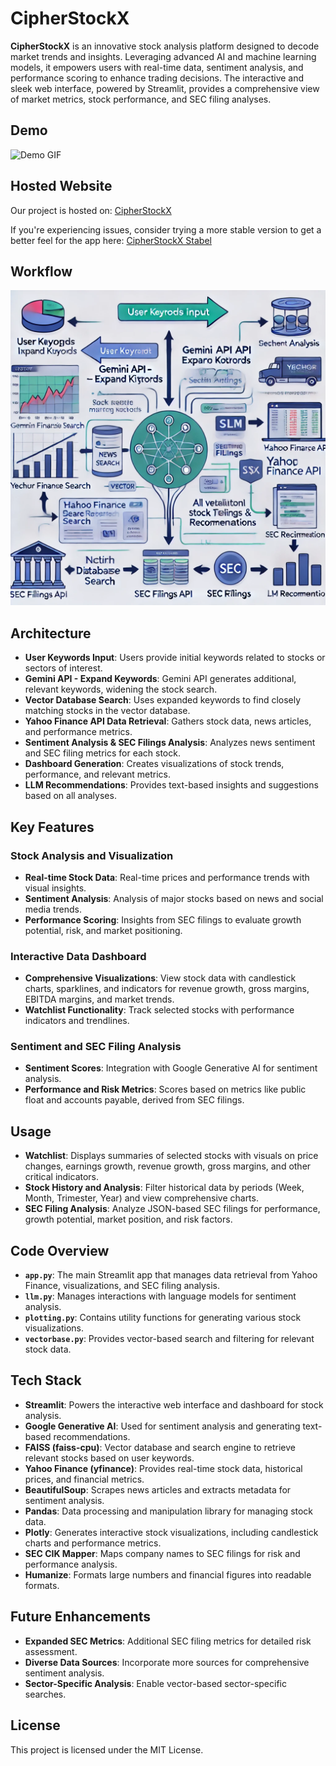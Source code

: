 # CipherStockX

**CipherStockX** is an innovative stock analysis platform designed to decode market trends and insights. Leveraging advanced AI and machine learning models, it empowers users with real-time data, sentiment analysis, and performance scoring to enhance trading decisions. The interactive and sleek web interface, powered by Streamlit, provides a comprehensive view of market metrics, stock performance, and SEC filing analyses.

## Demo

![Demo GIF](Assets/Demo.gif)


## Hosted Website
Our project is hosted on: [CipherStockX](https://cipherstockx.streamlit.app/) 

If you're experiencing issues, consider trying a more stable version to get a better feel for the app here:  [CipherStockX Stabel](https://cipherstockx-stabel.streamlit.app/)

## Workflow
![Workflow Diagram](Assets/Workflow.webp)

## Architecture
- **User Keywords Input**: Users provide initial keywords related to stocks or sectors of interest.
- **Gemini API - Expand Keywords**: Gemini API generates additional, relevant keywords, widening the stock search.
- **Vector Database Search**: Uses expanded keywords to find closely matching stocks in the vector database.
- **Yahoo Finance API Data Retrieval**: Gathers stock data, news articles, and performance metrics.
- **Sentiment Analysis & SEC Filings Analysis**: Analyzes news sentiment and SEC filing metrics for each stock.
- **Dashboard Generation**: Creates visualizations of stock trends, performance, and relevant metrics.
- **LLM Recommendations**: Provides text-based insights and suggestions based on all analyses.

## Key Features

### Stock Analysis and Visualization
- **Real-time Stock Data**: Real-time prices and performance trends with visual insights.
- **Sentiment Analysis**: Analysis of major stocks based on news and social media trends.
- **Performance Scoring**: Insights from SEC filings to evaluate growth potential, risk, and market positioning.

### Interactive Data Dashboard
- **Comprehensive Visualizations**: View stock data with candlestick charts, sparklines, and indicators for revenue growth, gross margins, EBITDA margins, and market trends.
- **Watchlist Functionality**: Track selected stocks with performance indicators and trendlines.

### Sentiment and SEC Filing Analysis
- **Sentiment Scores**: Integration with Google Generative AI for sentiment analysis.
- **Performance and Risk Metrics**: Scores based on metrics like public float and accounts payable, derived from SEC filings.

## Usage

- **Watchlist**: Displays summaries of selected stocks with visuals on price changes, earnings growth, revenue growth, gross margins, and other critical indicators.
- **Stock History and Analysis**: Filter historical data by periods (Week, Month, Trimester, Year) and view comprehensive charts.
- **SEC Filing Analysis**: Analyze JSON-based SEC filings for performance, growth potential, market position, and risk factors.

## Code Overview

- **`app.py`**: The main Streamlit app that manages data retrieval from Yahoo Finance, visualizations, and SEC filing analysis.
- **`llm.py`**: Manages interactions with language models for sentiment analysis.
- **`plotting.py`**: Contains utility functions for generating various stock visualizations.
- **`vectorbase.py`**: Provides vector-based search and filtering for relevant stock data.

## Tech Stack
- **Streamlit**: Powers the interactive web interface and dashboard for stock analysis.
- **Google Generative AI**: Used for sentiment analysis and generating text-based recommendations.
- **FAISS (faiss-cpu)**: Vector database and search engine to retrieve relevant stocks based on user keywords.
- **Yahoo Finance (yfinance)**: Provides real-time stock data, historical prices, and financial metrics.
- **BeautifulSoup**: Scrapes news articles and extracts metadata for sentiment analysis.
- **Pandas**: Data processing and manipulation library for managing stock data.
- **Plotly**: Generates interactive stock visualizations, including candlestick charts and performance metrics.
- **SEC CIK Mapper**: Maps company names to SEC filings for risk and performance analysis.
- **Humanize**: Formats large numbers and financial figures into readable formats.

## Future Enhancements

- **Expanded SEC Metrics**: Additional SEC filing metrics for detailed risk assessment.
- **Diverse Data Sources**: Incorporate more sources for comprehensive sentiment analysis.
- **Sector-Specific Analysis**: Enable vector-based sector-specific searches.

## License

This project is licensed under the MIT License.
